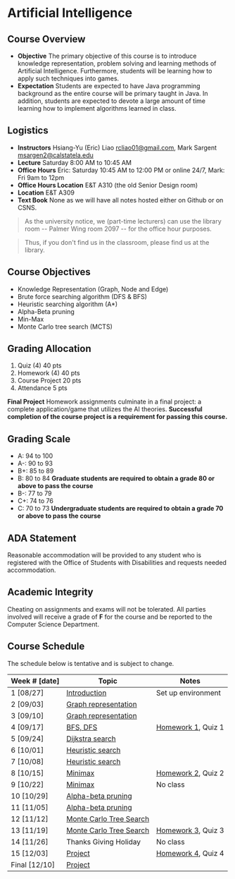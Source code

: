 # Artificial Intelligence

## Course Overview

- **Objective** The primary objective of this course is to introduce knowledge representation, problem solving and learning methods of Artificial Intelligence. Furthermore, students will be learning how to apply such techniques into games.
- **Expectation** Students are expected to have Java programming background as the entire course will be primary taught in Java. In addition, students are expected to devote a large amount of time learning how to implement algorithms learned in class.

## Logistics

- **Instructors** Hsiang-Yu (Eric) Liao [rcliao01@gmail.com](mailto:rcliao01@gmail.com), Mark Sargent [msargen2@calstatela.edu](mailto:msargen2@calstatela.edu)
- **Lecture** Saturday 8:00 AM to 10:45 AM
- **Office Hours** Eric: Saturday 10:45 AM to 12:00 PM or online 24/7, Mark: Fri 9am to 12pm
- **Office Hours Location**  E&T A310 (the old Senior Design room)
- **Location** E&T A309
- **Text Book** None as we will have all notes hosted either on Github or on CSNS.

> As the university notice, we (part-time lecturers) can use the library room --
Palmer Wing room 2097 -- for the office hour purposes.

> Thus, if you don't find us in the classroom, please find us at the library.

## Course Objectives

* Knowledge Representation (Graph, Node and Edge)
* Brute force searching algorithm (DFS & BFS)
* Heuristic searching algorithm (A*)
* Alpha-Beta pruning
* Min-Max
* Monte Carlo tree search (MCTS)

## Grading Allocation

1. Quiz (4) 40 pts
2. Homework (4) 40 pts
3. Course Project 20 pts
4. Attendance 5 pts

**Final Project** Homework assignments culminate in a final project: a complete application/game that utilizes the AI theories. **Successful completion of the course project is a requirement for passing this course.**

## Grading Scale

* A: 94 to 100
* A-: 90 to 93
* B+: 85 to 89
* B: 80 to 84
**Graduate students are required to obtain a grade 80 or above to pass the course**
* B-: 77 to 79
* C+: 74 to 76
* C: 70 to 73
**Undergraduate students are required to obtain a grade 70 or above to pass the course**

## ADA Statement

Reasonable accommodation will be provided to any student who is registered with the Office of Students with Disabilities and requests needed accommodation.

## Academic Integrity

Cheating on assignments and exams will not be tolerated. All parties involved will receive a grade of **F** for the course and be reported to the Computer Science Department.

## Course Schedule

The schedule below is tentative and is subject to change.

| Week # [date]      | Topic     | Notes |
| ------------------ | --- | --- |
| 1  [08/27]         | [Introduction][1] | Set up environment |
| 2  [09/03]         | [Graph representation][2] |  |
| 3  [09/10]         | [Graph representation][2] |  |
| 4  [09/17]         | [BFS, DFS][10] | [Homework 1][9], Quiz 1 |
| 5  [09/24]         | [Dijkstra search][3] |  |
| 6  [10/01]         | [Heuristic search][4] |  |
| 7  [10/08]         | [Heuristic search][4] |  |
| 8  [10/15]         | [Minimax][5] | [Homework 2][11], Quiz 2 |
| 9  [10/22]         | [Minimax][5] | No class |
| 10 [10/29]         | [Alpha-beta pruning][6] |  |
| 11 [11/05]         | [Alpha-beta pruning][6] |  |
| 12 [11/12]         | [Monte Carlo Tree Search][7] |  |
| 13 [11/19]         | [Monte Carlo Tree Search][7] | [Homework 3][12], Quiz 3 |
| 14 [11/26]         | Thanks Giving Holiday | No class |
| 15 [12/03]         | [Project][8] | [Homework 4][13], Quiz 4 |
| Final [12/10]      | [Project][8] |  |

[1]: notes/introduction.md
[2]: notes/graph-representation.md
[3]: notes/dijkstra.md
[4]: notes/heuristic-search.md
[5]: notes/minimax.md
[6]: notes/alpha-beta-pruning.md
[7]: notes/monte-carlo-tree-search.md
[8]: notes/project.md
[9]: notes/homeworks/homework1.md
[10]: notes/problem-searching.md
[11]: notes/homeworks/homework2.md
[12]: notes/homeworks/homework3.md
[13]: notes/homeworks/homework4.md
